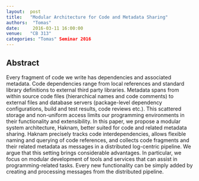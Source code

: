 ```yaml
--- 
layout:  post 
title:   "Modular Architecture for Code and Metadata Sharing"
authors:  "Tomas"
date:     2016-03-11 16:00:00
venue:   "CB 313"
categories: "Tomas" Seminar 2016
--- 
```

## Abstract

Every fragment of code we write has dependencies and associated metadata.
Code
dependencies range from local references and standard library definitions to
external third party libraries. Metadata spans from within source code files
(hierarchical names and code comments) to external files and database
servers
(package-level dependency configurations, build and test results, code
reviews
etc.). This scattered storage and non-uniform access limits our programming
environments in their functionality and extensibility. In this paper, we
propose
a modular system architecture, Haknam, better suited for code and related
metadata sharing. Haknam precisely tracks code interdependencies, allows
flexible naming and querying of code references, and collects code
fragments and
their related metadata as messages in a distributed log-centric pipeline. We
argue that this setting brings considerable advantages. In particular, we
focus
on modular development of tools and services that can assist in
programming-related tasks. Every new functionality can be simply added by
creating and processing messages from the distributed pipeline.


